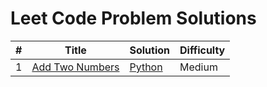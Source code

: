 # Leet Code Problem Solutions

| # | Title | Solution | Difficulty |
|---| ----- | -------- | ---------- |
|1|[Add Two Numbers](https://leetcode.com/problems/add-two-numbers/) | [Python](./alogrithms/python/add-two-numbers/AddTwoNumbers.py)| Medium
